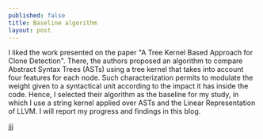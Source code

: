 ```yaml
---
published: false
title: Baseline algorithm
layout: post
---
```

I liked the work presented on the paper "A Tree Kernel Based Approach for Clone Detection". There, the authors proposed an algorithm to compare Abstract Syntax Trees (ASTs) using a tree kernel that takes into account four features for each node. Such characterization permits to modulate the weight given  to a syntactical unit according to the impact it has inside the code. Hence, I selected their algorithm as the baseline for my study, in which I use a string kernel applied over ASTs and the Linear Representation of LLVM. I will report my progress and findings in this blog.

<a href="jjj">jjj</a>